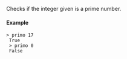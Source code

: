Checks if the integer given is a prime number.

#### Example

```
> primo 17
 True
 > primo 0
 False
```

